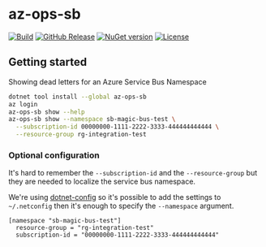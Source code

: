 # az-ops-sb
[![Build](https://github.com/orjan/az-ops-sb/workflows/build/badge.svg)](https://github.com/orjan/az-ops-sb/actions?query=workflow:"build")
[![GitHub Release](https://img.shields.io/github/release/orjan/az-ops-sb?include_prereleases=&sort=semver&color=blue)](https://github.com/orjan/az-ops-sb/releases/)
[![NuGet version](https://img.shields.io/nuget/v/az-ops-sb.svg?style=flat&label=NuGet)](https://www.nuget.org/packages/az-ops-sb)
[![License](https://img.shields.io/badge/License-MIT-blue)](#license)


## Getting started

Showing dead letters for an Azure Service Bus Namespace

```sh
dotnet tool install --global az-ops-sb
az login
az-ops-sb show --help
az-ops-sb show --namespace sb-magic-bus-test \
  --subscription-id 00000000-1111-2222-3333-444444444444 \
  --resource-group rg-integration-test
```

### Optional configuration

It's hard to remember the `--subscription-id` and the `--resource-group` but
they are needed to localize the service bus namespace.

We're using [dotnet-config](https://github.com/dotnetconfig/dotnet-config) so it's possible
to add the settings to `~/.netconfig` then it's enough to specify the `--namespace` argument.
```
[namespace "sb-magic-bus-test"]
  resource-group = "rg-integration-test"
  subscription-id = "00000000-1111-2222-3333-444444444444"
```
